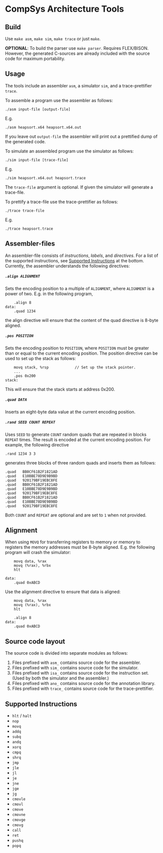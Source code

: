 # CompSys Architecture Tools

## Build

Use `make asm`, `make sim`, `make trace` or just `make`.

**OPTIONAL**: To build the parser use `make parser`. Requires FLEX/BISON. However, the generated C-sources are already included with the source code for maximum portability.

## Usage

The tools include an assembler `asm`, a simulator `sim`, and a trace-prettifier `trace`.

To assemble a program use the assembler as follows:

    ./asm input-file [output-file]

E.g.

    ./asm heapsort.x64 heapsort.x64.out

If you leave out `output-file` the assembler will print out a prettified dump of the generated code.

To simulate an assembled program use the simulator as follows:

    ./sim input-file [trace-file]

E.g.

    ./sim heapsort.x64.out heapsort.trace

The `trace-file` argument is optional. If given the simulator will generate a trace-file.

To prettify a trace-file use the trace-prettifier as follows:

    ./trace trace-file

E.g.

    ./trace heapsort.trace

## Assembler-files

An assembler-file consists of *instructions*, *labels*, and *directives*. For a list of the supported instructions, see [Supported Instructions](#Supported-Instructions) at the bottom. Currently, the assembler understands the following directives:

##### `.align ALIGNMENT`

Sets the encoding position to a multiple of `ALIGNMENT`, where `ALIGNMENT` is a power of two. E.g. in the following program,

```
    .align 8
data:
    .quad 1234
```

the align directive will ensure that the content of the quad directive is 8-byte aligned.

##### `.pos POSITION`

Sets the encoding position to `POSITION`, where `POSITION` must be greater than or equal to the current encoding position. The position directive can be used to set up the stack as follows:

```
    movq stack, %rsp            // Set up the stack pointer.
    ...
    .pos 0x200
stack:
```

This will ensure that the stack starts at address 0x200.

##### `.quad DATA`

Inserts an eight-byte data value at the current encoding position.

##### `.rand SEED COUNT REPEAT`

Uses `SEED` to generate `COUNT` random quads that are repeated in blocks `REPEAT` times. The result is encoded at the current encoding position. For example, the following directive

```
.rand 1234 3 3
```

generates three blocks of three random quads and inserts them as follows:

```
.quad   BB0CF61B2F1821AD
.quad   E10BBE78D9E9B9BD
.quad   920179BF19EBC8FE
.quad   BB0CF61B2F1821AD
.quad   E10BBE78D9E9B9BD
.quad   920179BF19EBC8FE
.quad   BB0CF61B2F1821AD
.quad   E10BBE78D9E9B9BD
.quad   920179BF19EBC8FE
```

Both `COUNT` and `REPEAT` are optional and are set to `1` when not provided.

## Alignment

When using `MOVQ` for transferring registers to memory or memory to registers the memory addresses must be 8-byte aligned. E.g. the following program will crash the simulator:

```
    movq data, %rax
    movq (%rax), %rbx
    hlt

data:
    .quad 0xABCD
```

Use the alignment directive to ensure that data is aligned:

```
    movq data, %rax
    movq (%rax), %rbx
    hlt

    .align 8
data:
    .quad 0xABCD
```

## Source code layout

The source code is divided into separate modules as follows:

  1) Files prefixed with `asm_` contains source code for the assembler.
  2) Files prefixed with `sim_` contains source code for the simulator.
  3) Files prefixed with `isa_` contains source code for the instruction set. (Used by both the simulator and the assembler.)
  4) Files prefixed with `ano_` contains source code for the annotation library.
  5) Files prefixed with `trace_` contains source code for the trace-prettifier.

## Supported Instructions

  * `hlt` / `halt`
  * `nop`
  * `movq`
  * `addq`
  * `subq`
  * `andq`
  * `xorq`
  * `cmpq`
  * `shrq`
  * `jmp`
  * `jle`
  * `jl`
  * `je`
  * `jne`
  * `jge`
  * `jg`
  * `cmovle`
  * `cmovl`
  * `cmove`
  * `cmovne`
  * `cmovge`
  * `cmovg`
  * `call`
  * `ret`
  * `pushq`
  * `popq`

